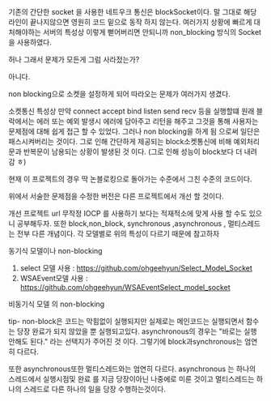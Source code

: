 기존의 간단한 socket 을 사용한 네트우크 통신은 blockSocket이다.
말 그대로 해당 라인이 끝나지않으면 영원히 코드 밑으로  동작 하지 않는다.
여러가지 상황에 빠르게 대처해야하는 서버의 특성상 이렇게 뻗어버리면 안되니까 non_blocking 방식의 Socket을 사용하였다. 

허나 그래서 문제가 모든게 그럼 사라젔는가?

아니다.

non blocking으로 소켓을 설정하게 되어 따라오는 문제가 여러가지 생겼다.

소켓통신 특성상 만약 connect accept bind listen send recv 등을 실행할떄 원래 블락에서는 에러 또는 예외 발생시 에러에 담아주고 리턴을 해주고 그것을 통해 사용자는 문제점에 대해 쉽게 접근 할 수 있었다.
그러나 non blocking을 하게 됨 으로써 일단은 패스시켜버리는 것이다. 
그로 인해 간단하게 제공되는 block소켓통신에 비해 예외처리 문과 반복문이 남용되는 상황이 발생된 것 이다. (그로 인해 성능이 block보다 더 내려감 ㅎ)

현재 이 프로젝트의 경우 딱 논블로킹으로 돌아가는 수준에서 그친 수준의 코드이다.

위에서 서술한 문제점을 수정한 버전은 다른 프로젝트에서 개선 할 것이다.

개선 프로젝트 url 
무작정 IOCP 를 사용하기 보다는 적재적소에 맞게 사용 할 수도 있으니 공부해두자.
또한 block,non_block, synchronous ,asynchronous , 멀티스레드 는 전부 다른 개념이다.
각 모델별로 위의 특성이 다르기 때문에 참고하자

동기식 모델이나 non-blocking
1. select 모델 사용 : https://github.com/ohgeehyun/Select_Model_Socket
2. WSAEvent모델 사용 : https://github.com/ohgeehyun/WSAEventSelect_model_socket

비동기식 모델 의 non-blocking


tip-
non-block은 코드는 막힘없이 실행되지만 실제로는 메인코드는 실행되면서 함수는 당장 완료가 되지 않았을 뿐 실행되고있다. 
asynchronous의 경우는 "바로는 실행 안해도 된다." 라는 선택지가 주어진 것 이다.
그렇기에 block과synchronous는 엄연히 다르다.

또한 asynchronous또한 멀티스레드와는 엄연히 다르다.
asynchronous 는 하나의 스레드에서 실행시점및 완료 를 지금 당장이아닌 나중에로 미룬 것이고
멀티스레드는 하나의 스레드로 다른 하나의 일을 당장 수행하는것이다.
